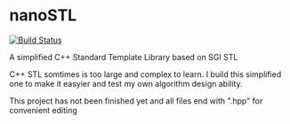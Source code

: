 # nanoSTL

[![Build Status](https://travis-ci.org/qmick/nanoSTL.svg?branch=master)](https://travis-ci.org/qmick/nanoSTL)

A simplified C++ Standard Template Library based on SGI STL

C++ STL somtimes is too large and complex to learn. I build this simplified one to make it easyier and test my own algorithm design ability.

This project has not been finished yet and all files end with ".hpp" for convenient editing
